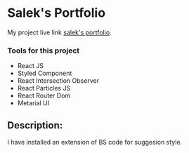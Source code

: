 # Salek's Portfolio

My project live link [salek's portfolio](https://github.com/facebook/create-react-app).


### Tools for this project

* React JS
* Styled Component
* React Intersection Observer
* React Particles JS
* React Router Dom
* Metarial UI

## Description:

I have installed an extension of BS code for suggesion style.
